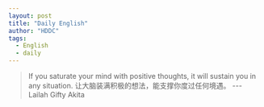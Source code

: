 ```yaml
---
layout: post
title: "Daily English"
author: "HDDC"
tags:
  - English
  - daily
---
```


> If you saturate your mind with positive thoughts, it will sustain you in any situation.
  让大脑装满积极的想法，能支撑你度过任何境遇。
 >  --- Lailah Gifty Akita







 


 